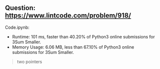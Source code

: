 ## Question: https://www.lintcode.com/problem/918/

Code.ipynb:
* Runtime: 101 ms, faster than 40.20% of Python3 online submissions for 3Sum Smaller.
* Memory Usage: 6.06 MB, less than 67.10% of Python3 online submissions for 3Sum Smaller.
> two pointers
